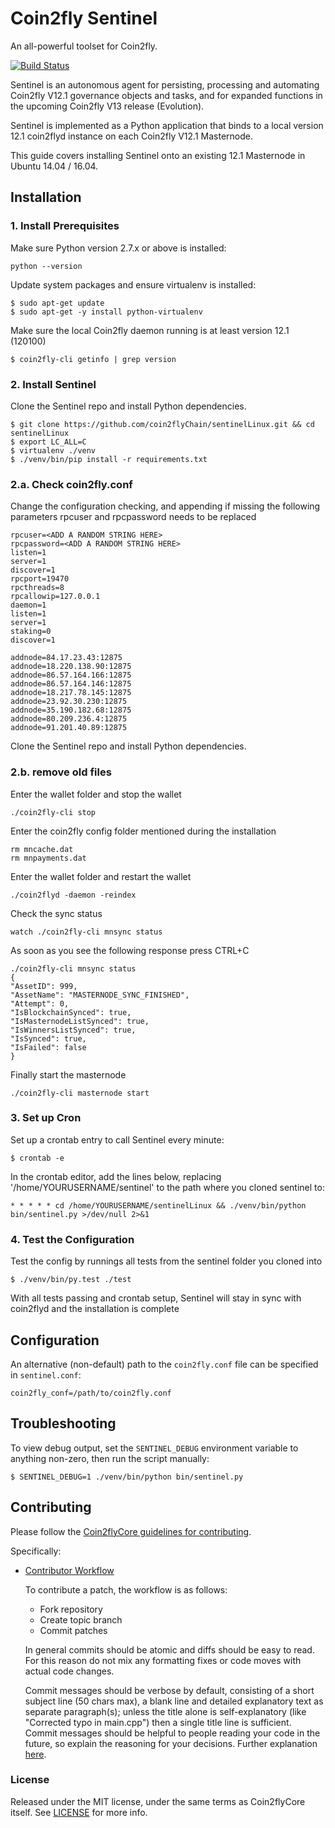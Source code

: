 # Coin2fly Sentinel

An all-powerful toolset for Coin2fly.

[![Build Status](https://travis-ci.org/coin2flypay/sentinel.svg?branch=master)](https://travis-ci.org/coin2flypay/sentinel)

Sentinel is an autonomous agent for persisting, processing and automating Coin2fly V12.1 governance objects and tasks, and for expanded functions in the upcoming Coin2fly V13 release (Evolution).

Sentinel is implemented as a Python application that binds to a local version 12.1 coin2flyd instance on each Coin2fly V12.1 Masternode.

This guide covers installing Sentinel onto an existing 12.1 Masternode in Ubuntu 14.04 / 16.04.

## Installation

### 1. Install Prerequisites

Make sure Python version 2.7.x or above is installed:

    python --version

Update system packages and ensure virtualenv is installed:

    $ sudo apt-get update
    $ sudo apt-get -y install python-virtualenv

Make sure the local Coin2fly daemon running is at least version 12.1 (120100)

    $ coin2fly-cli getinfo | grep version

### 2. Install Sentinel

Clone the Sentinel repo and install Python dependencies.

    $ git clone https://github.com/coin2flyChain/sentinelLinux.git && cd sentinelLinux
    $ export LC_ALL=C
    $ virtualenv ./venv
    $ ./venv/bin/pip install -r requirements.txt
    

### 2.a. Check coin2fly.conf

Change the configuration checking, and appending if missing the following
parameters rpcuser and rpcpassword needs to be replaced

    rpcuser=<ADD A RANDOM STRING HERE>
    rpcpassword=<ADD A RANDOM STRING HERE>
    listen=1
    server=1
    discover=1
    rpcport=19470
    rpcthreads=8
    rpcallowip=127.0.0.1
    daemon=1
    listen=1
    server=1
    staking=0
    discover=1

    addnode=84.17.23.43:12875
    addnode=18.220.138.90:12875
    addnode=86.57.164.166:12875
    addnode=86.57.164.146:12875
    addnode=18.217.78.145:12875
    addnode=23.92.30.230:12875
    addnode=35.190.182.68:12875
    addnode=80.209.236.4:12875
    addnode=91.201.40.89:12875

                          

Clone the Sentinel repo and install Python dependencies.    


### 2.b. remove old files
Enter the wallet folder and stop the wallet

    ./coin2fly-cli stop 
    
Enter the coin2fly config folder mentioned during the installation
    
    rm mncache.dat
    rm mnpayments.dat
    
Enter the wallet folder and restart the wallet 

    ./coin2flyd -daemon -reindex
    
Check the sync status

    watch ./coin2fly-cli mnsync status

As soon as you see the following response press CTRL+C

    ./coin2fly-cli mnsync status
    {
    "AssetID": 999,
    "AssetName": "MASTERNODE_SYNC_FINISHED",
    "Attempt": 0,
    "IsBlockchainSynced": true,
    "IsMasternodeListSynced": true,
    "IsWinnersListSynced": true,
    "IsSynced": true,
    "IsFailed": false
    }

Finally start the masternode

    ./coin2fly-cli masternode start


### 3. Set up Cron

Set up a crontab entry to call Sentinel every minute:

    $ crontab -e

In the crontab editor, add the lines below, replacing '/home/YOURUSERNAME/sentinel' to the path where you cloned sentinel to:

    * * * * * cd /home/YOURUSERNAME/sentinelLinux && ./venv/bin/python bin/sentinel.py >/dev/null 2>&1

### 4. Test the Configuration

Test the config by runnings all tests from the sentinel folder you cloned into

    $ ./venv/bin/py.test ./test

With all tests passing and crontab setup, Sentinel will stay in sync with coin2flyd and the installation is complete

## Configuration

An alternative (non-default) path to the `coin2fly.conf` file can be specified in `sentinel.conf`:

    coin2fly_conf=/path/to/coin2fly.conf

## Troubleshooting

To view debug output, set the `SENTINEL_DEBUG` environment variable to anything non-zero, then run the script manually:

    $ SENTINEL_DEBUG=1 ./venv/bin/python bin/sentinel.py

## Contributing

Please follow the [Coin2flyCore guidelines for contributing](https://github.com/coin2flypay/coin2fly/blob/v0.12.1.x/CONTRIBUTING.md).

Specifically:

* [Contributor Workflow](https://github.com/coin2flypay/coin2fly/blob/v0.12.1.x/CONTRIBUTING.md#contributor-workflow)

    To contribute a patch, the workflow is as follows:

    * Fork repository
    * Create topic branch
    * Commit patches

    In general commits should be atomic and diffs should be easy to read. For this reason do not mix any formatting fixes or code moves with actual code changes.

    Commit messages should be verbose by default, consisting of a short subject line (50 chars max), a blank line and detailed explanatory text as separate paragraph(s); unless the title alone is self-explanatory (like "Corrected typo in main.cpp") then a single title line is sufficient. Commit messages should be helpful to people reading your code in the future, so explain the reasoning for your decisions. Further explanation [here](http://chris.beams.io/posts/git-commit/).

### License

Released under the MIT license, under the same terms as Coin2flyCore itself. See [LICENSE](LICENSE) for more info.
